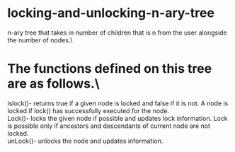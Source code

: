 # locking-and-unlocking-n-ary-tree
n-ary tree that takes in number of children that is n from the user alongside the number of nodes.\
# The functions defined on this tree are as follows.\
islock()- returns true if a given node is locked and false if it is not. A node is locked if lock() has successfully executed for the node.\
Lock()- locks the given node if possible and updates lock information. Lock is possible only if ancestors and descendants of current node are not locked.\
unLock()- unlocks the node and updates information.
